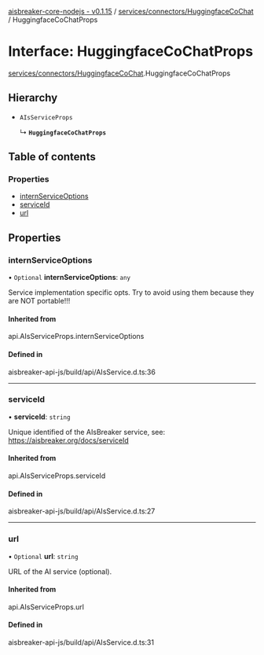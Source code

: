 [aisbreaker-core-nodejs - v0.1.15](../README.md) / [services/connectors/HuggingfaceCoChat](../modules/services_connectors_HuggingfaceCoChat.md) / HuggingfaceCoChatProps

# Interface: HuggingfaceCoChatProps

[services/connectors/HuggingfaceCoChat](../modules/services_connectors_HuggingfaceCoChat.md).HuggingfaceCoChatProps

## Hierarchy

- `AIsServiceProps`

  ↳ **`HuggingfaceCoChatProps`**

## Table of contents

### Properties

- [internServiceOptions](services_connectors_HuggingfaceCoChat.HuggingfaceCoChatProps.md#internserviceoptions)
- [serviceId](services_connectors_HuggingfaceCoChat.HuggingfaceCoChatProps.md#serviceid)
- [url](services_connectors_HuggingfaceCoChat.HuggingfaceCoChatProps.md#url)

## Properties

### internServiceOptions

• `Optional` **internServiceOptions**: `any`

Service implementation specific opts.
Try to avoid using them because they are NOT portable!!!

#### Inherited from

api.AIsServiceProps.internServiceOptions

#### Defined in

aisbreaker-api-js/build/api/AIsService.d.ts:36

___

### serviceId

• **serviceId**: `string`

Unique identified of the AIsBreaker service,
see: https://aisbreaker.org/docs/serviceId

#### Inherited from

api.AIsServiceProps.serviceId

#### Defined in

aisbreaker-api-js/build/api/AIsService.d.ts:27

___

### url

• `Optional` **url**: `string`

URL of the AI service (optional).

#### Inherited from

api.AIsServiceProps.url

#### Defined in

aisbreaker-api-js/build/api/AIsService.d.ts:31
